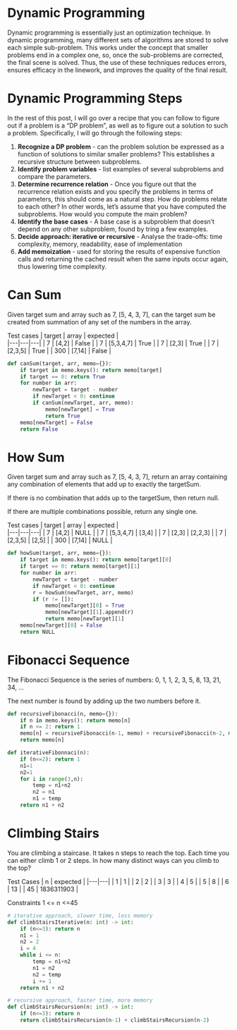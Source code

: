 # Dynamic Programming
Dynamic programming is essentially just an optimization technique. In dynamic programming, many different sets of algorithms are stored to solve each simple sub-problem. This works under the concept that smaller problems end in a complex one, so, once the sub-problems are corrected, the final scene is solved. Thus, the use of these techniques reduces errors, ensures efficacy in the linework, and improves the quality of the final result.

# Dynamic Programming Steps
In the rest of this post, I will go over a recipe that you can follow to figure out if a problem is a “DP problem”, as well as to figure out a solution to such a problem. Specifically, I will go through the following steps:

1. **Recognize a DP problem**  - can the problem solution be expressed as a function of solutions to similar smaller problems? This establishes a recursive structure between subproblems.
1. **Identify problem variables** - list examples of several subproblems and compare the parameters.
1. **Determine recurrence relation** - Once you figure out that the recurrence relation exists and you specify the problems in terms of parameters, this should come as a natural step. How do problems relate to each other? In other words, let’s assume that you have computed the subproblems. How would you compute the main problem?
1. **Identify the base cases** - A base case is a subproblem that doesn’t depend on any other subproblem, found by tring a few examples.
1. **Decide approach: iterative or recursive** - Analyse the trade-offs: time complexity, memory, readability, ease of implementation
1. **Add memoization** - used for storing the results of expensive function calls and returning the cached result when the same inputs occur again, thus lowering time complexity.

# Can Sum

Given target sum and array such as 7, [5, 4, 3, 7],  can the target sum be created from summation of any set of the numbers in the array.

Test cases
| target  |  array | expected  |  
|---|---|---|
| 7    | [4,2]      | False  |
| 7    | [5,3,4,7]  | True  | 
| 7    | [2,3]      | True  |
| 7    | [2,3,5]    | True  |
| 300  | [7,14]     | False |

``` python
def canSum(target, arr, memo={}):
    if target in memo.keys(): return memo[target]
    if target == 0: return True
    for number in arr:
        newTarget = target - number
        if newTarget < 0: continue
        if canSum(newTarget, arr, memo): 
            memo[newTarget] = True            
            return True
    memo[newTarget] = False
    return False
```

#  How Sum

Given target sum and array such as 7, [5, 4, 3, 7],  return an array containing any combination of elements that add up to exactly the targetSum.

If there is no combination that adds up to the targetSum, then return null.

If there are multiple combinations possible, return any single one.

Test cases
| target  |  array | expected  |  
|---|---|---|
| 7    | [4,2]      | NULL  |
| 7    | [5,3,4,7]  | [3,4]  | 
| 7    | [2,3]      | [2,2,3]  |
| 7    | [2,3,5]    | [2,5]  |
| 300  | [7,14]     | NULL |

``` python
def howSum(target, arr, memo={}):
    if target in memo.keys(): return memo[target][0]
    if target == 0: return memo[target][1]
    for number in arr:
        newTarget = target - number
        if newTarget < 0: continue
        r = howSum(newTarget, arr, memo) 
        if (r != []):
            memo[newTarget][0] = True   
            memo[newTarget][1].append(r)         
            return memo[newTarget][1]
    memo[newTarget][0] = False
    return NULL
```


# Fibonacci Sequence
The Fibonacci Sequence is the series of numbers: 0, 1, 1, 2, 3, 5, 8, 13, 21, 34, ...

The next number is found by adding up the two numbers before it.

``` python
def recursiveFibonacci(n, memo={}):
    if n in memo.keys(): return memo[n]
    if n <= 2: return 1
    memo[n] = recursiveFibonacci(n-1, memo) + recursiveFibonacci(n-2, memo)
    return memo[n]

def iterativeFibonnaci(n):
    if (n<=2): return 1
    n1=1
    n2=1
    for i in range(3,n):
        temp = n1+n2
        n2 = n1
        n1 = temp
    return n1 + n2
```


# Climbing Stairs
You are climbing a staircase. It takes n steps to reach the top. Each time you can either climb 1 or 2 steps. In how many distinct ways can you climb to the top?

Test Cases
| n | expected |
|---|---|
| 1 | 1 |
| 2 | 2 | 
| 3 | 3 | 
| 4 | 5 | 
| 5 | 8 | 
| 6 | 13 | 
| 45 | 1836311903 | 


Constraints
1 <= n <=45

``` python
# iterative approach, slower time, less memory
def climbStairsIterative(n: int) -> int:
    if (n<=3): return n
    n1 = 1
    n2 = 2
    i = 4
    while i <= n:
        temp = n1+n2
        n1 = n2
        n2 = temp
        i += 1
    return n1 + n2

# recursive approach, faster time, more memory
def climbStairsRecursion(n: int) -> int:
    if (n<=3): return n
    return climbStairsRecursion(n-1) + climbStairsRecursion(n-2)
```
